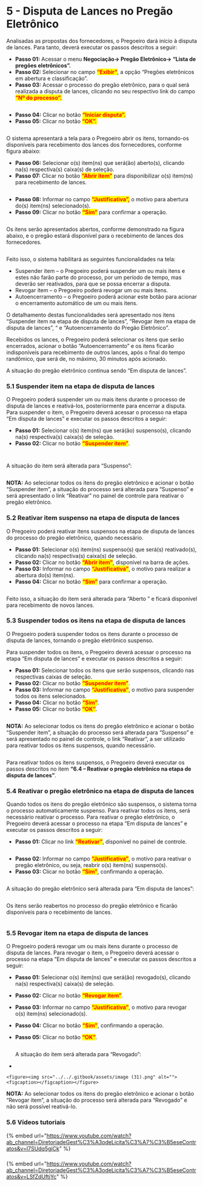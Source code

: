 # 5 - Disputa de Lances no Pregão Eletrônico

Analisadas as propostas dos fornecedores, o Pregoeiro dará início à disputa de lances. Para tanto, deverá executar os passos descritos a seguir:&#x20;

* **Passo 01:** Acessar o menu **Negociação-> Pregão Eletrônico-> **<mark style="color:red;">**“Lista de pregões eletrônicos”.**</mark>&#x20;
* **Passo 02:** Selecionar no campo <mark style="color:red;">**“Exibir”**</mark>, a opção “Pregões eletrônicos em abertura e classificação”.&#x20;
* **Passo 03:** Acessar o processo do pregão eletrônico, para o qual será realizada a disputa de lances, clicando no seu respectivo link do campo <mark style="color:red;">**“Nº do processo”.**</mark>

<figure><img src="../../.gitbook/assets/image (15) (1).png" alt=""><figcaption></figcaption></figure>

* **Passo 04:** Clicar no botão <mark style="color:red;">**“Iniciar disputa”.**</mark>&#x20;
* **Passo 05:** Clicar no botão <mark style="color:red;">**“OK”.**</mark>

<figure><img src="../../.gitbook/assets/image (16) (1).png" alt=""><figcaption></figcaption></figure>

O sistema apresentará a tela para o Pregoeiro abrir os itens, tornando-os disponíveis para recebimento dos lances dos fornecedores, conforme figura abaixo:&#x20;

* **Passo 06:** Selecionar o(s) item(ns) que será(ão) aberto(s), clicando na(s) respectiva(s) caixa(s) de seleção.&#x20;
* **Passo 07:** Clicar no botão <mark style="color:red;">**“Abrir item”**</mark> para disponibilizar o(s) item(ns) para recebimento de lances.

<figure><img src="../../.gitbook/assets/image (17) (1).png" alt=""><figcaption></figcaption></figure>

* **Passo 08:** Informar no campo <mark style="color:red;">**“Justificativa”,**</mark> o motivo para abertura do(s) item(ns) selecionado(s).&#x20;
* **Passo 09:** Clicar no botão <mark style="color:red;">**“Sim”**</mark> para confirmar a operação.&#x20;

<figure><img src="../../.gitbook/assets/image (18) (1).png" alt=""><figcaption></figcaption></figure>

Os itens serão apresentados abertos, conforme demonstrado na figura abaixo, e o pregão estará disponível para o recebimento de lances dos fornecedores.

<figure><img src="../../.gitbook/assets/image (19) (1).png" alt=""><figcaption></figcaption></figure>

Feito isso, o sistema habilitará as seguintes funcionalidades na tela:

* Suspender item – o Pregoeiro poderá suspender um ou mais itens e estes não farão parte do processo, por um período de tempo, mas deverão ser reativados, para que se possa encerrar a disputa.&#x20;
* Revogar item – o Pregoeiro poderá revogar um ou mais itens.&#x20;
* Autoencerramento – o Pregoeiro poderá acionar este botão para acionar o encerramento automático de um ou mais itens.&#x20;

O detalhamento destas funcionalidades será apresentado nos itens “Suspender item na etapa de disputa de lances”, “Revogar item na etapa de disputa de lances”, “ e “Autoencerramento do Pregão Eletrônico”.&#x20;

Recebidos os lances, o Pregoeiro poderá selecionar os itens que serão encerrados, acionar o botão “Autoencerramento” e os itens ficarão indisponíveis para recebimento de outros lances, após o final do tempo randômico, que será de, no máximo, 30 minutos após acionado.&#x20;

A situação do pregão eletrônico continua sendo “Em disputa de lances”.

### 5.1 Suspender item na etapa de disputa de lances

O Pregoeiro poderá suspender um ou mais itens durante o processo de disputa de lances e reativá-los, posteriormente para encerrar a disputa. Para suspender o item, o Pregoeiro deverá acessar o processo na etapa “Em disputa de lances” e executar os passos descritos a seguir:&#x20;

* **Passo 01:** Selecionar o(s) item(ns) que será(ão) suspenso(s), clicando na(s) respectiva(s) caixa(s) de seleção.&#x20;
* **Passo 02:** Clicar no botão <mark style="color:red;">**“Suspender item”**</mark>.

<figure><img src="../../.gitbook/assets/image (20) (1).png" alt=""><figcaption></figcaption></figure>

<figure><img src="../../.gitbook/assets/image (21) (1).png" alt=""><figcaption></figcaption></figure>

A situação do item será alterada para “Suspenso”:

<figure><img src="../../.gitbook/assets/image (22) (1).png" alt=""><figcaption></figcaption></figure>

**NOTA:** Ao selecionar todos os itens do pregão eletrônico e acionar o botão “Suspender item”, a situação do processo será alterada para “Suspenso” e será apresentado o link “Reativar” no painel de controle para reativar o pregão eletrônico.

### &#x20;5.2 Reativar item suspenso na etapa de disputa de lances

O Pregoeiro poderá reativar itens suspensos na etapa de disputa de lances do processo do pregão eletrônico, quando necessário.

* **Passo 01:** Selecionar o(s) item(ns) suspenso(s) que será(s) reativado(s), clicando na(s) respectiva(s) caixa(s) de seleção.&#x20;
* **Passo 02:** Clicar no botão <mark style="color:red;">**“Abrir item”**</mark>, disponível na barra de ações.&#x20;
* **Passo 03:** Informar no campo <mark style="color:red;">**“Justificativa”**</mark>, o motivo para realizar a abertura do(s) item(ns).
* **Passo 04:** Clicar no botão <mark style="color:red;">**“Sim”**</mark> para confirmar a operação.

<figure><img src="../../.gitbook/assets/image (23) (1).png" alt=""><figcaption></figcaption></figure>

Feito isso, a situação do item será alterada para “Aberto ” e ficará disponível para recebimento de novos lances.

### &#x20;5.3 Suspender todos os itens na etapa de disputa de lances

O Pregoeiro poderá suspender todos os itens durante o processo de disputa de lances, tornando o pregão eletrônico suspenso.&#x20;

Para suspender todos os itens, o Pregoeiro deverá acessar o processo na etapa “Em disputa de lances” e executar os passos descritos a seguir:

* **Passo 01:** Selecionar todos os itens que serão suspensos, clicando nas respectivas caixas de seleção.&#x20;
* **Passo 02:** Clicar no botão <mark style="color:red;">**“Suspender item”**</mark>.&#x20;
* **Passo 03:** Informar no campo <mark style="color:red;">**“Justificativa”**</mark>, o motivo para suspender todos os itens selecionados.&#x20;
* **Passo 04:** Clicar no botão <mark style="color:red;">**“Sim”**</mark>.&#x20;
* **Passo 05:** Clicar no botão <mark style="color:red;">**“OK”**</mark>.

<figure><img src="../../.gitbook/assets/image (24) (1).png" alt=""><figcaption></figcaption></figure>

**NOTA:** Ao selecionar todos os itens do pregão eletrônico e acionar o botão “Suspender item”, a situação do processo será alterada para “Suspenso” e será apresentado no painel de controle, o link “Reativar”, a ser utilizado para reativar todos os itens suspensos, quando necessário.

<figure><img src="../../.gitbook/assets/image (25) (1).png" alt=""><figcaption></figcaption></figure>

Para reativar todos os itens suspensos, o Pregoeiro deverá executar os passos descritos no item **“6.4 – Reativar o pregão eletrônico na etapa de disputa de lances”**.

### &#x20;5.4 Reativar o pregão eletrônico na etapa de disputa de lances

Quando todos os itens do pregão eletrônico são suspensos, o sistema torna o processo automaticamente suspenso. Para reativar todos os itens, será necessário reativar o processo. Para reativar o pregão eletrônico, o Pregoeiro deverá acessar o processo na etapa “Em disputa de lances” e executar os passos descritos a seguir:

* **Passo 01:** Clicar no link <mark style="color:red;">**“Reativar”**</mark>, disponível no painel de controle.

<figure><img src="../../.gitbook/assets/image (26) (1).png" alt=""><figcaption></figcaption></figure>

* **Passo 02:** Informar no campo <mark style="color:red;">**“Justificativa”**</mark>, o motivo para reativar o pregão eletrônico, ou seja, reabrir o(s) item(ns) suspenso(s).&#x20;
* **Passo 03:** Clicar no botão <mark style="color:red;">**“Sim”**</mark>, confirmando a operação.

<figure><img src="../../.gitbook/assets/image (27) (1).png" alt=""><figcaption></figcaption></figure>

A situação do pregão eletrônico será alterada para “Em disputa de lances”:

<figure><img src="../../.gitbook/assets/image (28) (1).png" alt=""><figcaption></figcaption></figure>

Os itens serão reabertos no processo do pregão eletrônico e ficarão disponíveis para o recebimento de lances.

<figure><img src="../../.gitbook/assets/image (29) (1).png" alt=""><figcaption></figcaption></figure>

### 5.5 Revogar item na etapa de disputa de lances

O Pregoeiro poderá revogar um ou mais itens durante o processo de disputa de lances. Para revogar o item, o Pregoeiro deverá acessar o processo na etapa “Em disputa de lances” e executar os passos descritos a seguir:

* **Passo 01:** Selecionar o(s) item(ns) que será(ão) revogado(s), clicando na(s) respectiva(s) caixa(s) de seleção.&#x20;
* **Passo 02:** Clicar no botão <mark style="color:red;">**“Revogar item”**</mark>.
* **Passo 03:** Informar no campo <mark style="color:red;">**“Justificativa”**</mark>, o motivo para revogar o(s) item(ns) selecionado(s).&#x20;
* **Passo 04:** Clicar no botão <mark style="color:red;">**“Sim”**</mark>, confirmando a operação.&#x20;
*   **Passo 05:** Clicar no botão <mark style="color:red;">**“OK”**</mark>.

    <figure><img src="../../.gitbook/assets/image (30).png" alt=""><figcaption></figcaption></figure>

    A situação do item será alterada para “Revogado”:
*

    <figure><img src="../../.gitbook/assets/image (31).png" alt=""><figcaption></figcaption></figure>

**NOTA:** Ao selecionar todos os itens do pregão eletrônico e acionar o botão “Revogar item”, a situação do processo será alterada para “Revogado” e não será possível reativá-lo.



### 5.6 Vídeos tutoriais

{% embed url="https://www.youtube.com/watch?ab_channel=DiretoriadeGest%C3%A3odeLicita%C3%A7%C3%B5eseContratos&v=I7SUdq5giCk" %}

###

{% embed url="https://www.youtube.com/watch?ab_channel=DiretoriadeGest%C3%A3odeLicita%C3%A7%C3%B5eseContratos&v=LSfZdUftjYc" %}
